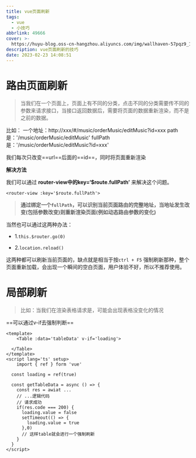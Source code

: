 ```yaml
---
title: vue页面刷新
tags:
  - vue
  - 小技巧
abbrlink: 49666
cover: >-
  https://huyu-blog.oss-cn-hangzhou.aliyuncs.com/img/wallhaven-57pqz9_1920x1080.webp?x-oss-process=style/huyu
description: vue页面刷新的技巧
date: 2023-02-23 14:08:51
---
```


# 路由页面刷新

> 当我们在一个页面上，页面上有不同的分类，点击不同的分类需要传不同的参数来请求接口，当接口返回数据后，需要将页面的数据重新渲染，而不是之前的数据。

比如：
一个地址：http://xxx/#/music/orderMusic/editMusic?id=xxx
path 是：'/music/orderMusic/editMusic'
fullPath 是：'/music/orderMusic/editMusic?id=xxx'

我们每次只改变==url==后面的==id==，同时将页面重新渲染

**解决方法**

我们可以通过 **router-view中的key=‘$route.fullPath’** 来解决这个问题。

```vue
<router-view :key='$route.fullPath'>
```

> **通过绑定一个`fullPath`，可以识别当前页面路由的完整地址，当地址发生改变(包括参数改变)则重新渲染页面(例如动态路由参数的变化)**

当然也可以通过这两种办法：

+ 1.`this.$router.go(0)`

+ 2.`location.reload()`

这两种都可以刷新当前页面的，缺点就是相当于按`ctrl + F5` 强制刷新那种，整个页面重新加载，会出现一个瞬间的空白页面，用户体验不好，所以不推荐使用。



# 局部刷新

> 比如：当我们在渲染表格请求是，可能会出现表格没变化的情况

==可以通过v-if去强制判断==

```vue
<template>
	<Table :data='tableData' v-if='loading'>
    
  </Table>
</template>
<script lang='ts' setup>
	import { ref } form 'vue'
  
  const loading = ref(true)
  
  const getTableData = async () => {
    const res = awiat ...
    // ...逻辑代码
    // 请求成功
    if(res.code === 200) {
      loading.value = false
      setTimeout(() => {
        loading.value = true
      },0)
      // 这样table就会进行一个强制刷新
    }
  }
</script>
```

